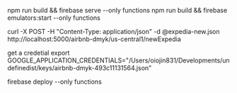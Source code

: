npm run build && firebase serve --only functions
npm run build && firebase emulators:start --only functions

curl -X POST -H "Content-Type: application/json" -d @expedia-new.json http://localhost:5000/airbnb-dmyk/us-central1/newExpedia

get a credetial
export GOOGLE_APPLICATION_CREDENTIALS="/Users/oiojin831/Developments/undefinedist/keys/airbnb-dmyk-493c11131564.json"

firebase deploy --only functions
